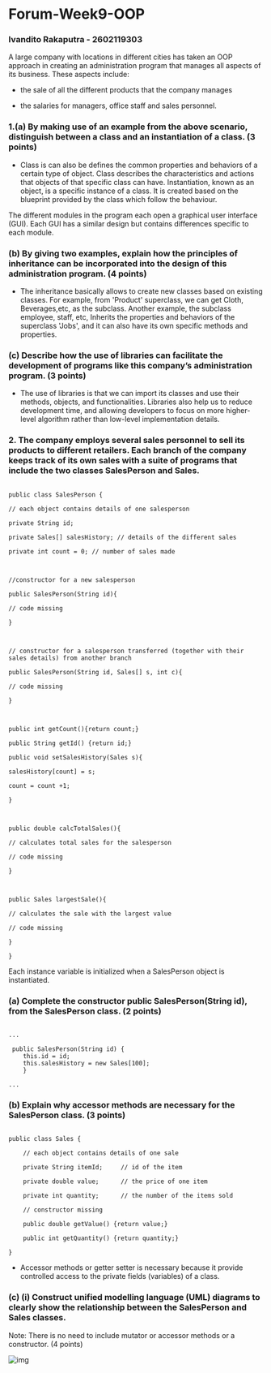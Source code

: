 # Forum-Week9-OOP

### Ivandito Rakaputra - 2602119303

A large company with locations in different cities has taken an OOP approach in creating an administration program that manages all aspects of its business. These aspects include:

- the sale of all the different products that the company manages

- the salaries for managers, office staff and sales personnel.

### 1.(a) By making use of an example from the above scenario, distinguish between a class and an instantiation of a class. (3 points)

- Class is can also be defines the common properties and behaviors of a certain type of object. Class describes the characteristics and actions that objects of that specific class can have. Instantiation, known as an object, is a specific instance of a class. It is created based on the blueprint provided by the class which follow the behaviour. 

The different modules in the program each open a graphical user interface (GUI). Each GUI has a similar design but contains differences specific to each module.

### (b) By giving two examples, explain how the principles of inheritance can be incorporated into the design of this administration program. (4 points)
- The inheritance basically allows to create new classes based on existing classes. For example, from 'Product' superclass, we can get Cloth, Beverages,etc, as the subclass. Another example, the subclass employee, staff, etc, Inherits the properties and behaviors of the superclass 'Jobs', and it can also have its own specific methods and properties.

### (c) Describe how the use of libraries can facilitate the development of programs like this company’s administration program. (3 points)
- The use of libraries is that we can import its classes and use their methods, objects, and functionalities. Libraries also help us to reduce development time, and allowing developers to focus on more higher-level algorithm rather than low-level implementation details.

### 2. The company employs several sales personnel to sell its products to different retailers. Each branch of the company keeps track of its own sales with a suite of programs that include the two classes SalesPerson and Sales.

```

public class SalesPerson {

// each object contains details of one salesperson

private String id;

private Sales[] salesHistory; // details of the different sales

private int count = 0; // number of sales made



//constructor for a new salesperson

public SalesPerson(String id){

// code missing

}

 

// constructor for a salesperson transferred (together with their sales details) from another branch

public SalesPerson(String id, Sales[] s, int c){

// code missing

}

 

public int getCount(){return count;}

public String getId() {return id;}

public void setSalesHistory(Sales s){

salesHistory[count] = s;

count = count +1;

}

 

public double calcTotalSales(){

// calculates total sales for the salesperson

// code missing

}

 

public Sales largestSale(){

// calculates the sale with the largest value

// code missing

}

}

```

Each instance variable is initialized when a SalesPerson object is instantiated.

### (a) Complete the constructor public SalesPerson(String id), from the SalesPerson class. (2 points)

```

... 

 public SalesPerson(String id) {
	this.id = id;
	this.salesHistory = new Sales[100];
    }
    
...

```

### (b) Explain why accessor methods are necessary for the SalesPerson class. (3 points)

```

public class Sales {

    // each object contains details of one sale

    private String itemId;     // id of the item

    private double value;      // the price of one item

    private int quantity;      // the number of the items sold

    // constructor missing

    public double getValue() {return value;}

    public int getQuantity() {return quantity;}

}

```

- Accessor methods or getter setter is necessary because it provide controlled access to the private fields (variables) of a class. 

### (c) (i) Construct unified modelling language (UML) diagrams to clearly show the relationship between the SalesPerson and Sales classes.

Note: There is no need to include mutator or accessor methods or a constructor. (4 points)

![img](file:///C:/Users/Ivandito/Downloads/UML%20Diagram%20%232.png)
